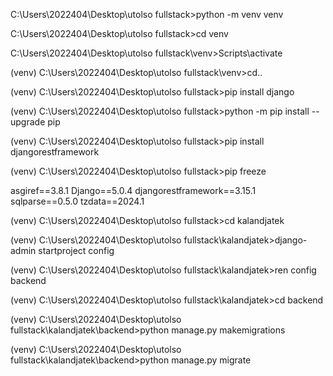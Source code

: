 C:\Users\2022404\Desktop\utolso fullstack>python -m venv venv

C:\Users\2022404\Desktop\utolso fullstack>cd venv

C:\Users\2022404\Desktop\utolso fullstack\venv>Scripts\activate

(venv) C:\Users\2022404\Desktop\utolso fullstack\venv>cd..

(venv) C:\Users\2022404\Desktop\utolso fullstack>pip install django

(venv) C:\Users\2022404\Desktop\utolso fullstack>python -m pip install --upgrade pip

(venv) C:\Users\2022404\Desktop\utolso fullstack>pip install djangorestframework

(venv) C:\Users\2022404\Desktop\utolso fullstack>pip freeze

asgiref==3.8.1
Django==5.0.4
djangorestframework==3.15.1
sqlparse==0.5.0
tzdata==2024.1

(venv) C:\Users\2022404\Desktop\utolso fullstack>cd kalandjatek

(venv) C:\Users\2022404\Desktop\utolso fullstack\kalandjatek>django-admin startproject config

(venv) C:\Users\2022404\Desktop\utolso fullstack\kalandjatek>ren config backend

(venv) C:\Users\2022404\Desktop\utolso fullstack\kalandjatek>cd backend

(venv) C:\Users\2022404\Desktop\utolso fullstack\kalandjatek\backend>python manage.py makemigrations

(venv) C:\Users\2022404\Desktop\utolso fullstack\kalandjatek\backend>python manage.py migrate
